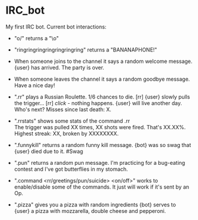 # IRC_bot
My first IRC bot.
Current bot interactions:
- "o/" returns a "\o"


- "ringringringringringringring" returns a "BANANAPHONE!"


- When someone joins to the channel it says a random welcome message.
{user} has arrived. The party is over.


- When someone leaves the channel it says a random goodbye message.
Have a nice day!


- ".rr" plays a Russian Roulette. 1/6 chances to die.
[rr] {user} slowly pulls the trigger...
[rr] *click* - nothing happens. {user} will live another day. Who's next? Misses since last death: X.


- ".rrstats" shows some stats of the command .rr        
The trigger was pulled XX times, XX shots were fired. That's XX.XX%. Highest streak: XX, broken by XXXXXXXX.


- ".funnykill" returns a random funny kill message.
{bot} was so swag that {user} died due to it. #Swag


- ".pun" returns a random pun message.
I'm practicing for a bug-eating contest and I've got butterflies in my stomach.


- ".command <rr/greetings/pun/suicide> <on/off>" works to enable/disable some of the commands. It just will work if it's sent by an Op.


- ".pizza" gives you a pizza with random ingredients
{bot} serves to {user} a pizza with mozzarella, double cheese and pepperoni.
